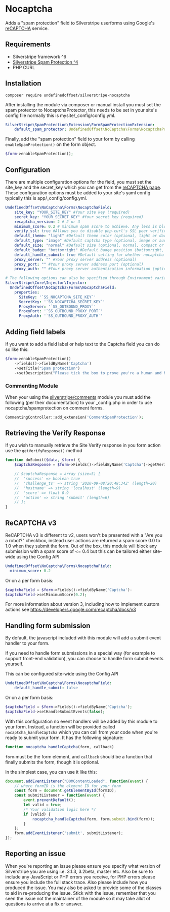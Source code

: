 Nocaptcha
=================

Adds a "spam protection" field to Silverstripe userforms using Google's
[reCAPTCHA](https://www.google.com/recaptcha) service.

## Requirements
* Silverstripe framework ^6
* [Silverstripe Spam Protection ^4](https://github.com/silverstripe/silverstripe-spamprotection/)
* PHP CURL

## Installation
```
composer require undefinedoffset/silverstripe-nocaptcha
```

After installing the module via composer or manual install you must set the spam
protector to NocaptchaProtector, this needs to be set in your site's config file
normally this is mysite/\_config/config.yml.
```yml
SilverStripe\SpamProtection\Extension\FormSpamProtectionExtension:
    default_spam_protector: UndefinedOffset\NoCaptcha\Forms\NocaptchaProtector
```

Finally, add the "spam protection" field to your form by calling
``enableSpamProtection()`` on the form object.
```php
$form->enableSpamProtection();
```

## Configuration
There are multiple configuration options for the field, you must set the
site_key and the secret_key which you can get from the [reCAPTCHA
page](https://www.google.com/recaptcha). These configuration options must be
added to your site's yaml config typically this is app/\_config/config.yml.
```yml
UndefinedOffset\NoCaptcha\Forms\NocaptchaField:
    site_key: "YOUR_SITE_KEY" #Your site key (required)
    secret_key: "YOUR_SECRET_KEY" #Your secret key (required)
    recaptcha_version: 2 # 2 or 3
    minimum_score: 0.2 # minimum spam score to achieve. Any less is blocked
    verify_ssl: true #Allows you to disable php-curl's SSL peer verification by setting this to false (optional, defaults to true)
    default_theme: "light" #Default theme color (optional, light or dark, defaults to light)
    default_type: "image" #Default captcha type (optional, image or audio, defaults to image)
    default_size: "normal" #Default size (optional, normal, compact or invisible, defaults to normal)
    default_badge: "bottomright" #Default badge position (bottomright, bottomleft or inline, defaults to bottomright)
    default_handle_submit: true #Default setting for whether nocaptcha should handle form submission. See "Handling form submission" below.
    proxy_server: "" #Your proxy server address (optional)
    proxy_port: "" #Your proxy server address port (optional)
    proxy_auth: "" #Your proxy server authentication information (optional)

# The following options can also be specified through Environment variables with Injector config
SilverStripe\Core\Injector\Injector:
  UndefinedOffset\NoCaptcha\Forms\NocaptchaField:
    properties:
      SiteKey: '`SS_NOCAPTCHA_SITE_KEY`'
      SecretKey: '`SS_NOCAPTCHA_SECRET_KEY`'
      ProxyServer: '`SS_OUTBOUND_PROXY`'
      ProxyPort: '`SS_OUTBOUND_PROXY_PORT`'
      ProxyAuth: '`SS_OUTBOUND_PROXY_AUTH`'
```

## Adding field labels

If you want to add a field label or help text to the Captcha field you can do so
like this:

```php
$form->enableSpamProtection()
    ->fields()->fieldByName('Captcha')
    ->setTitle("Spam protection")
    ->setDescription("Please tick the box to prove you're a human and help us stop spam.");
```

### Commenting Module
When your using the
[silverstripe/comments](https://github.com/silverstripe/silverstripe-comments)
module you must add the following (per their documentation) to your \_config.php
in order to use nocaptcha/spamprotection on comment forms.

```php
CommentingController::add_extension('CommentSpamProtection');
```

## Retrieving the Verify Response

If you wish to manually retrieve the Site Verify response in you form action use
the `getVerifyResponse()` method

```php
function doSubmit($data, $form) {
    $captchaResponse = $form->Fields()->fieldByName('Captcha')->getVerifyResponse();

    // $captchaResponse = array (size=5) [
    //  'success' => boolean true
    //  'challenge_ts' => string '2020-09-08T20:48:34Z' (length=20)
    //  'hostname' => string 'localhost' (length=9)
    //  'score' => float 0.9
    //  'action' => string 'submit' (length=6)
    // ];
}
```

## ReCAPTCHA v3

ReCAPTCHA v3 is different to v2, users won't be presented with a "Are you a
robot?" checkbox, instead user actions are returned a spam score 0.0 to 1.0 when
they submit the form. Out of the box, this module will block any submission with
a spam score of <= 0.4 but this can be tailored either site-wide using the
Config API

```yml
UndefinedOffset\NoCaptcha\Forms\NocaptchaField:
  minimum_score: 0.2
```

Or on a per form basis:

```php
$captchaField = $form->Fields()->fieldByName('Captcha')-
$captchaField->setMinimumScore(0.2);
```

For more information about version 3, including how to implement custom actions
see https://developers.google.com/recaptcha/docs/v3

## Handling form submission
By default, the javascript included with this module will add a submit event handler to your form.

If you need to handle form submissions in a special way (for example to support front-end validation),
you can choose to handle form submit events yourself.

This can be configured site-wide using the Config API
```yml
UndefinedOffset\NoCaptcha\Forms\NocaptchaField:
    default_handle_submit: false
```

Or on a per form basis:
```php
$captchaField = $form->Fields()->fieldByName('Captcha');
$captchaField->setHandleSubmitEvents(false);
```

With this configuration no event handlers will be added by this module to your form. Instead, a
function will be provided called `nocaptcha_handleCaptcha` which you can call from your code
when you're ready to submit your form. It has the following signature:
```js
function nocaptcha_handleCaptcha(form, callback)
```
`form` must be the form element, and `callback` should be a function that finally submits the form,
though it is optional.

In the simplest case, you can use it like this:
```js
document.addEventListener("DOMContentLoaded", function(event) {
    // where formID is the element ID for your form
    const form = document.getElementById(formID);
    const submitListener = function(event) {
        event.preventDefault();
        let valid = true;
        /* Your validation logic here */
        if (valid) {
            nocaptcha_handleCaptcha(form, form.submit.bind(form));
        }
    };
    form.addEventListener('submit', submitListener);
});
```

## Reporting an issue

When you're reporting an issue please ensure you specify what version of
Silverstripe you are using i.e. 3.1.3, 3.2beta, master etc. Also be sure to
include any JavaScript or PHP errors you receive, for PHP errors please ensure
you include the full stack trace. Also please include how you produced the
issue. You may also be asked to provide some of the classes to aid in
re-producing the issue. Stick with the issue, remember that you seen the issue
not the maintainer of the module so it may take allot of questions to arrive at
a fix or answer.

